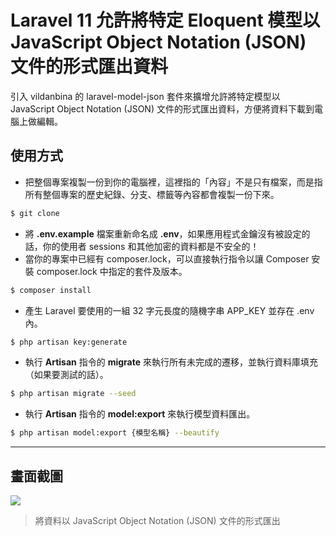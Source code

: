 # Laravel 11 允許將特定 Eloquent 模型以 JavaScript Object Notation (JSON) 文件的形式匯出資料

引入 vildanbina 的 laravel-model-json 套件來擴增允許將特定模型以 JavaScript Object Notation (JSON) 文件的形式匯出資料，方便將資料下載到電腦上做編輯。

## 使用方式
- 把整個專案複製一份到你的電腦裡，這裡指的「內容」不是只有檔案，而是指所有整個專案的歷史紀錄、分支、標籤等內容都會複製一份下來。
```sh
$ git clone
```
- 將 __.env.example__ 檔案重新命名成 __.env__，如果應用程式金鑰沒有被設定的話，你的使用者 sessions 和其他加密的資料都是不安全的！
- 當你的專案中已經有 composer.lock，可以直接執行指令以讓 Composer 安裝 composer.lock 中指定的套件及版本。
```sh
$ composer install
```
- 產生 Laravel 要使用的一組 32 字元長度的隨機字串 APP_KEY 並存在 .env 內。
```sh
$ php artisan key:generate
```
- 執行 __Artisan__ 指令的 __migrate__ 來執行所有未完成的遷移，並執行資料庫填充（如果要測試的話）。
```sh
$ php artisan migrate --seed
```
- 執行 __Artisan__ 指令的 __model:export__ 來執行模型資料匯出。
```sh
$ php artisan model:export {模型名稱} --beautify
```

----

## 畫面截圖
![](https://i.imgur.com/BHIbbzn.png)
> 將資料以 JavaScript Object Notation (JSON) 文件的形式匯出
